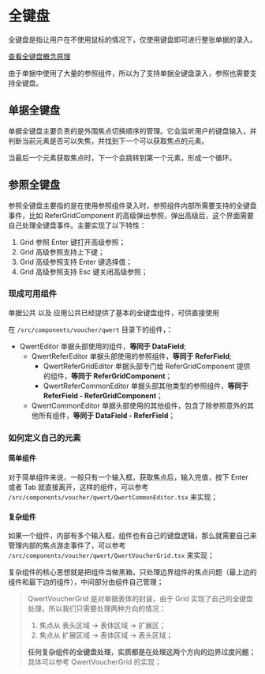 # 全键盘

全键盘是指让用户在不使用鼠标的情况下，仅使用键盘即可进行整张单据的录入。

[查看全键盘概念原理](/chapter1/quan-jian-pan/quan-jian-pan-gai-nian-yuan-li.md)

由于单据中使用了大量的参照组件，所以为了支持单据全键盘录入，参照也需要支持全键盘。

## 单据全键盘

单据全键盘主要负责的是外围焦点切换顺序的管理。它会监听用户的键盘输入，并判断当前元素是否可以失焦，并找到下一个可以获取焦点的元素。

当最后一个元素获取焦点时，下一个会跳转到第一个元素，形成一个循环。

## 参照全键盘

参照全键盘主要指的是在使用参照组件录入时，参照组件内部所需要支持的全键盘事件，比如 ReferGridComponent 的高级弹出参照，弹出高级后，这个界面需要自己处理全键盘事件。主要实现了以下特性：

1. Grid 参照 Enter 键打开高级参照；
2. Grid 高级参照支持上下键；
3. Grid 高级参照支持 Enter 键选择值；
4. Grid 高级参照支持 Esc 键关闭高级参照；

### 

### 现成可用组件

单据公共 以及 应用公共已经提供了基本的全键盘组件，可供直接使用

在 `/src/components/voucher/qwert` 目录下的组件，：

* QwertEditor 单据头部使用的组件，**等同于 DataField**;
  * QwertReferEditor 单据头部使用的参照组件，**等同于 ReferField**;
    * QwertReferGridEditor 单据头部专门给 ReferGridComponent 提供的组件，**等同于 ReferGridComponent**；
    * QwertReferCommonEditor 单据头部其他类型的参照组件，**等同于 ReferField - ReferGridComponent**；
  * QwertCommonEditor 单据头部使用的其他组件，包含了除参照意外的其他所有组件，**等同于 DataField - ReferField**；

### 

### 如何定义自己的元素

#### 简单组件

对于简单组件来说，一般只有一个输入框，获取焦点后，输入完值，按下 Enter 或者 Tab 就直接离开，这样的组件，可以参考 `/src/components/voucher/qwert/QwertCommonEditor.tsx` 来实现；

#### 复杂组件

如果一个组件，内部有多个输入框，组件也有自己的键盘逻辑，那么就需要自己来管理内部的焦点游走事件了，可以参考 `/src/components/voucher/qwert/QwertVoucherGrid.tsx` 来实现；

复杂组件的核心思想就是把组件当做黑箱，只处理边界组件的焦点问题（最上边的组件和最下边的组件），中间部分由组件自己管理；

> QwertVoucherGrid 是对单据表体的封装，由于 Grid 实现了自己的全键盘处理，所以我们只需要处理两种方向的情况：
>
> 1. 焦点从 表头区域 -&gt; 表体区域 -&gt; 扩展区；
> 2. 焦点从 扩展区域 -&gt; 表体区域 -&gt; 表头区域；
>
> **任何复杂组件的全键盘处理，实质都是在处理这两个方向的边界过度问题；**  
> 具体可以参考 QwertVoucherGrid 的实现；



